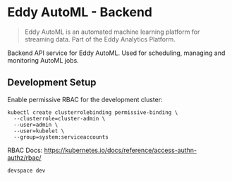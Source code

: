 # Eddy AutoML - Backend

> Eddy AutoML is an automated machine learning platform for streaming data. Part of the Eddy Analytics Platform.

Backend API service for Eddy AutoML. Used for scheduling, managing and monitoring AutoML jobs.

## Development Setup

Enable permissive RBAC for the development cluster:
```
kubectl create clusterrolebinding permissive-binding \
  --clusterrole=cluster-admin \
  --user=admin \
  --user=kubelet \
  --group=system:serviceaccounts
````

RBAC Docs: https://kubernetes.io/docs/reference/access-authn-authz/rbac/

```bash
devspace dev
```

